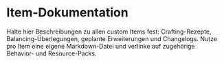 # Item-Dokumentation

Halte hier Beschreibungen zu allen custom Items fest: Crafting-Rezepte, Balancing-Überlegungen, geplante Erweiterungen und Changelogs. Nutze pro Item eine eigene Markdown-Datei und verlinke auf zugehörige Behavior- und Resource-Packs.

